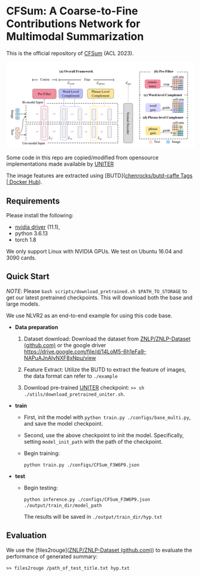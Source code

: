 # CFSum: A Coarse-to-Fine Contributions Network for Multimodal Summarization

This is the official repository of [CFSum]() (ACL 2023).

![framework](./framework.jpg)

Some code in this repo are copied/modified from opensource implementations made available by [UNITER](https://arxiv.org/abs/1909.11740)

The image features are extracted using [BUTD]([chenrocks/butd-caffe Tags | Docker Hub](https://hub.docker.com/r/chenrocks/butd-caffe)).

## Requirements

Please install the following:

  - [nvidia driver](https://docs.nvidia.com/cuda/cuda-installation-guide-linux/index.html#package-manager-installation) (11.1), 
  - python 3.6.13
  - torch 1.8


We only support Linux with NVIDIA GPUs. We test on Ubuntu 16.04 and 3090 cards.

## Quick Start

*NOTE*: Please `bash scripts/download_pretrained.sh $PATH_TO_STORAGE` to get our latest pretrained
checkpoints. This will download both the base and large models.

We use NLVR2 as an end-to-end example for using this code base.

* **Data preparation**

  1. Dataset download: Download the dataset from [ZNLP/ZNLP-Dataset (github.com)](https://github.com/ZNLP/ZNLP-Dataset) or the google driver https://drive.google.com/file/d/14LoM5-6h1eFa9-NAPuAJnAIyNXF8xNpu/view

  2. Feature Extract: Utilize the BUTD to extract the feature of images, the data format can refer to `./example`

  3. Download pre-trained [UNITER](https://github.com/ChenRocks/UNITER) checkpoint: `>> sh ./utils/download_pretrained_uniter.sh`. 

     

     

* **train**

  * First, init the model with `python train.py ./configs/base_multi.py`, and save the model checkpoint.

  * Second, use the above checkpoint to init the model. Specifically, setting `model_init_path` with the path of the checkpoint.

  * Begin training:

    ```
    python train.py ./configs/CFSum_F3W6P9.json
    ```

* **test**

  * Begin testing:

    ```
    python inference.py ./configs/CFSum_F3W6P9.json ./output/train_dir/model_path
    ```

    The results will be saved in `./output/train_dir/hyp.txt`



## Evaluation

We use the [files2rouge]([ZNLP/ZNLP-Dataset (github.com)](https://github.com/pltrdy/files2rouge)) to evaluate the performance of generated summary:

```
>> files2rouge /path_of_test_title.txt hyp.txt
```



